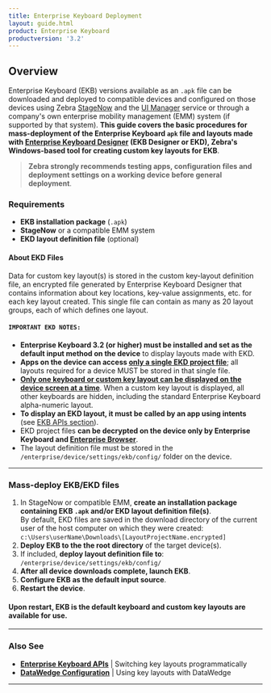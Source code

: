 ```yaml
---
title: Enterprise Keyboard Deployment
layout: guide.html
product: Enterprise Keyboard
productversion: '3.2'
---
```


## Overview

Enterprise Keyboard (EKB) versions available as an `.apk` file can be downloaded and deployed to compatible devices and configured on those devices using Zebra [StageNow](../../../../stagenow) and the [UI Manager](/mx/uimgr/) service or through a company's own enterprise mobility management (EMM) system (if supported by that system). **This guide covers the basic procedures for mass-deployment of the Enterprise Keyboard `apk` file and layouts made with [Enterprise Keyboard Designer](/ekd) (EKB Designer or EKD), Zebra's Windows-based tool for creating custom key layouts for EKB**. 

> **Zebra strongly recommends testing apps, configuration files and deployment settings on a working device before general deployment**.

### Requirements
* **EKB installation package** (`.apk`)
* **StageNow** or a compatible EMM system
* **EKD layout definition file** (optional)

#### About EKD Files 
Data for custom key layout(s) is stored in the custom key-layout definition file, an encrypted file generated by Enterprise Keyboard Designer that contains information about key locations, key-value assignments, etc. for each key layout created. This single file can contain as many as 20 layout groups, each of which defines one layout. 

#### `IMPORTANT EKD NOTES:`

* **Enterprise Keyboard 3.2 (or higher) must be installed and set as the default input method on the device** to display layouts made with EKD. 
* **Apps on the device can access <u>only a single EKD project file</u>**; all layouts required for a device MUST be stored in that single file.  
* **<u>Only one keyboard or custom key layout can be displayed on the device screen at a time</u>**. When a custom key layout is displayed, all other keyboards are hidden, including the standard Enterprise Keyboard alpha-numeric layout. 
* **To display an EKD layout, it must be called by an app using intents** (see [EKB APIs section](../apis)).
* EKD project files **can be decrypted on the device only by Enterprise Keyboard and [Enterprise Browser](/enterprise-browser)**. 
* The layout definition file must be stored in the `/enterprise/device/settings/ekb/config/` folder on the device. 

-----

### Mass-deploy EKB/EKD files

1. In StageNow or compatible EMM, **create an installation package containing EKB `.apk` and/or EKD layout definition file(s)**. <br>
 By default, EKD files are saved in the download directory of the current user of the host computer on which they were created: <br>
 `c:\Users\userName\Downloads\[LayoutProjectName.encrypted]`<br>
2. **Deploy EKB to the the root directory** of the target device(s). 
3. If included, **deploy layout definition file to**: <br>
 `/enterprise/device/settings/ekb/config/`
4. **After all device downloads complete, launch EKB**.
5. **Configure EKB as the default input source**.  
6. **Restart the device**. 

#### Upon restart, EKB is the default keyboard and custom key layouts are available for use. 

-----

### Also See

* **[Enterprise Keyboard APIs](/enterprise-keyboard/latest/guide/apis)** | Switching key layouts programmatically
* **[DataWedge Configuration](/datawedge/latest/guide/utilities/ekb/)** | Using key layouts with DataWedge 


-----
<!-- 
 <img alt="" style="height:250px" src="ekd_project_saved.png"/>
 _Click image to enlarge, ESC to exit_.
 <br> -->